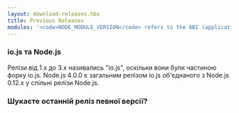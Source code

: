 ```yaml
---
layout: download-releases.hbs
title: Previous Releases
modules: '<code>NODE_MODULE_VERSION</code> refers to the ABI (application binary interface) version number of Node.js, used to determine which versions of Node.js compiled C++ add-on binaries can be loaded in to without needing to be re-compiled. It used to be stored as hex value in earlier versions, but is now represented as an integer.'
---
```


### io.js та Node.js

Релізи від 1.x до 3.x називались "io.js", оскільки вони були частиною форку io.js. Node.js 4.0.0 є загальним релізом io.js об'єднаного з Node.js 0.12.x у спільні релізи Node.js.

### Шукаєте останній реліз певної версії?
